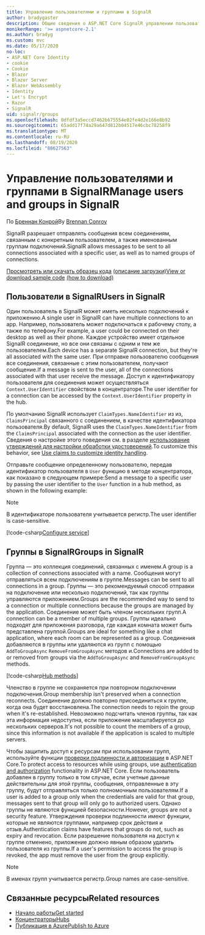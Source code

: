 ```yaml
---
title: Управление пользователями и группами в SignalR
author: bradygaster
description: Общие сведения о ASP.NET Core SignalR управлении пользователями и группами.
monikerRange: '>= aspnetcore-2.1'
ms.author: bradyg
ms.custom: mvc
ms.date: 05/17/2020
no-loc:
- ASP.NET Core Identity
- cookie
- Cookie
- Blazor
- Blazor Server
- Blazor WebAssembly
- Identity
- Let's Encrypt
- Razor
- SignalR
uid: signalr/groups
ms.openlocfilehash: 0dfdf3a5eccd7462b675554e02fe4d2e166e8b92
ms.sourcegitcommit: 65add17f74a29a647d812b04517e46cbc78258f9
ms.translationtype: MT
ms.contentlocale: ru-RU
ms.lasthandoff: 08/19/2020
ms.locfileid: "88627563"
---
```

# <a name="manage-users-and-groups-in-no-locsignalr"></a><span data-ttu-id="1c07f-103">Управление пользователями и группами в SignalR</span><span class="sxs-lookup"><span data-stu-id="1c07f-103">Manage users and groups in SignalR</span></span>

<span data-ttu-id="1c07f-104">По [Бреннан Конрой](https://github.com/BrennanConroy)</span><span class="sxs-lookup"><span data-stu-id="1c07f-104">By [Brennan Conroy](https://github.com/BrennanConroy)</span></span>

<span data-ttu-id="1c07f-105">SignalR разрешает отправлять сообщения всем соединениям, связанным с конкретным пользователем, а также именованным группам подключений.</span><span class="sxs-lookup"><span data-stu-id="1c07f-105">SignalR allows messages to be sent to all connections associated with a specific user, as well as to named groups of connections.</span></span>

<span data-ttu-id="1c07f-106">[Просмотреть или скачать образец кода](https://github.com/dotnet/AspNetCore.Docs/tree/master/aspnetcore/signalr/groups/sample/) [(описание загрузки)](xref:index#how-to-download-a-sample)</span><span class="sxs-lookup"><span data-stu-id="1c07f-106">[View or download sample code](https://github.com/dotnet/AspNetCore.Docs/tree/master/aspnetcore/signalr/groups/sample/) [(how to download)](xref:index#how-to-download-a-sample)</span></span>

## <a name="users-in-no-locsignalr"></a><span data-ttu-id="1c07f-107">Пользователи в SignalR</span><span class="sxs-lookup"><span data-stu-id="1c07f-107">Users in SignalR</span></span>

<span data-ttu-id="1c07f-108">Один пользователь в SignalR может иметь несколько подключений к приложению.</span><span class="sxs-lookup"><span data-stu-id="1c07f-108">A single user in SignalR can have multiple connections to an app.</span></span> <span data-ttu-id="1c07f-109">Например, пользователь может подключаться к рабочему столу, а также по телефону.</span><span class="sxs-lookup"><span data-stu-id="1c07f-109">For example, a user could be connected on their desktop as well as their phone.</span></span> <span data-ttu-id="1c07f-110">Каждое устройство имеет отдельное SignalR соединение, но все они связаны с одним и тем же пользователем.</span><span class="sxs-lookup"><span data-stu-id="1c07f-110">Each device has a separate SignalR connection, but they're all associated with the same user.</span></span> <span data-ttu-id="1c07f-111">При отправке пользователю сообщения все соединения, связанные с этим пользователем, получают сообщение.</span><span class="sxs-lookup"><span data-stu-id="1c07f-111">If a message is sent to the user, all of the connections associated with that user receive the message.</span></span> <span data-ttu-id="1c07f-112">Доступ к идентификатору пользователя для соединения может осуществляться `Context.UserIdentifier` свойством в концентраторе.</span><span class="sxs-lookup"><span data-stu-id="1c07f-112">The user identifier for a connection can be accessed by the `Context.UserIdentifier` property in the hub.</span></span>

<span data-ttu-id="1c07f-113">По умолчанию SignalR использует `ClaimTypes.NameIdentifier` из из, `ClaimsPrincipal` связанного с соединением, в качестве идентификатора пользователя.</span><span class="sxs-lookup"><span data-stu-id="1c07f-113">By default, SignalR uses the `ClaimTypes.NameIdentifier` from the `ClaimsPrincipal` associated with the connection as the user identifier.</span></span> <span data-ttu-id="1c07f-114">Сведения о настройке этого поведения см. в разделе [использование утверждений для настройки обработки удостоверений](xref:signalr/authn-and-authz#use-claims-to-customize-identity-handling).</span><span class="sxs-lookup"><span data-stu-id="1c07f-114">To customize this behavior, see [Use claims to customize identity handling](xref:signalr/authn-and-authz#use-claims-to-customize-identity-handling).</span></span>

<span data-ttu-id="1c07f-115">Отправьте сообщение определенному пользователю, передав идентификатор пользователя в `User` функцию в методе концентратора, как показано в следующем примере:</span><span class="sxs-lookup"><span data-stu-id="1c07f-115">Send a message to a specific user by passing the user identifier to the `User` function in a hub method, as shown in the following example:</span></span>

> [!NOTE]
> <span data-ttu-id="1c07f-116">В идентификаторе пользователя учитывается регистр.</span><span class="sxs-lookup"><span data-stu-id="1c07f-116">The user identifier is case-sensitive.</span></span>

[!code-csharp[Configure service](groups/sample/Hubs/ChatHub.cs?range=29-32)]

## <a name="groups-in-no-locsignalr"></a><span data-ttu-id="1c07f-117">Группы в SignalR</span><span class="sxs-lookup"><span data-stu-id="1c07f-117">Groups in SignalR</span></span>

<span data-ttu-id="1c07f-118">Группа — это коллекция соединений, связанных с именем.</span><span class="sxs-lookup"><span data-stu-id="1c07f-118">A group is a collection of connections associated with a name.</span></span> <span data-ttu-id="1c07f-119">Сообщения могут отправляться всем подключениям в группе.</span><span class="sxs-lookup"><span data-stu-id="1c07f-119">Messages can be sent to all connections in a group.</span></span> <span data-ttu-id="1c07f-120">Группы — это рекомендуемый способ отправки на подключение или несколько подключений, так как группы управляются приложением.</span><span class="sxs-lookup"><span data-stu-id="1c07f-120">Groups are the recommended way to send to a connection or multiple connections because the groups are managed by the application.</span></span> <span data-ttu-id="1c07f-121">Соединение может быть членом нескольких групп.</span><span class="sxs-lookup"><span data-stu-id="1c07f-121">A connection can be a member of multiple groups.</span></span> <span data-ttu-id="1c07f-122">Группы идеально подходят для приложения разговора, где каждая комната может быть представлена группой.</span><span class="sxs-lookup"><span data-stu-id="1c07f-122">Groups are ideal for something like a chat application, where each room can be represented as a group.</span></span> <span data-ttu-id="1c07f-123">Соединения добавляются в группы или удаляются из групп с помощью `AddToGroupAsync` `RemoveFromGroupAsync` методов и.</span><span class="sxs-lookup"><span data-stu-id="1c07f-123">Connections are added to or removed from groups via the `AddToGroupAsync` and `RemoveFromGroupAsync` methods.</span></span>

[!code-csharp[Hub methods](groups/sample/Hubs/ChatHub.cs?range=15-27)]

<span data-ttu-id="1c07f-124">Членство в группе не сохраняется при повторном подключении подключения.</span><span class="sxs-lookup"><span data-stu-id="1c07f-124">Group membership isn't preserved when a connection reconnects.</span></span> <span data-ttu-id="1c07f-125">Соединение должно повторно присоединиться к группе, когда она будет восстановлена.</span><span class="sxs-lookup"><span data-stu-id="1c07f-125">The connection needs to rejoin the group when it's re-established.</span></span> <span data-ttu-id="1c07f-126">Невозможно подсчитать членов группы, так как эта информация недоступна, если приложение масштабируется до нескольких серверов.</span><span class="sxs-lookup"><span data-stu-id="1c07f-126">It's not possible to count the members of a group, since this information is not available if the application is scaled to multiple servers.</span></span>

<span data-ttu-id="1c07f-127">Чтобы защитить доступ к ресурсам при использовании групп, используйте функции [проверки подлинности и авторизации](xref:signalr/authn-and-authz) в ASP.NET Core.</span><span class="sxs-lookup"><span data-stu-id="1c07f-127">To protect access to resources while using groups, use [authentication and authorization](xref:signalr/authn-and-authz) functionality in ASP.NET Core.</span></span> <span data-ttu-id="1c07f-128">Если пользователь добавлен в группу только в том случае, если учетные данные действительны для этой группы, сообщения, отправленные в эту группу, будут отправляться только полномочным пользователям.</span><span class="sxs-lookup"><span data-stu-id="1c07f-128">If a user is added to a group only when the credentials are valid for that group, messages sent to that group will only go to authorized users.</span></span> <span data-ttu-id="1c07f-129">Однако группы не являются функцией безопасности.</span><span class="sxs-lookup"><span data-stu-id="1c07f-129">However, groups are not a security feature.</span></span> <span data-ttu-id="1c07f-130">Утверждения проверки подлинности имеют функции, которые не являются группами, например срок действия и отзыв.</span><span class="sxs-lookup"><span data-stu-id="1c07f-130">Authentication claims have features that groups do not, such as expiry and revocation.</span></span> <span data-ttu-id="1c07f-131">Если разрешение пользователя на доступ к группе отменено, приложение должно явным образом удалить пользователя из группы.</span><span class="sxs-lookup"><span data-stu-id="1c07f-131">If a user's permission to access the group is revoked, the app must remove the user from the group explicitly.</span></span>

> [!NOTE]
> <span data-ttu-id="1c07f-132">В именах групп учитывается регистр.</span><span class="sxs-lookup"><span data-stu-id="1c07f-132">Group names are case-sensitive.</span></span>

## <a name="related-resources"></a><span data-ttu-id="1c07f-133">Связанные ресурсы</span><span class="sxs-lookup"><span data-stu-id="1c07f-133">Related resources</span></span>

* [<span data-ttu-id="1c07f-134">Начало работы</span><span class="sxs-lookup"><span data-stu-id="1c07f-134">Get started</span></span>](xref:tutorials/signalr)
* [<span data-ttu-id="1c07f-135">Концентраторы</span><span class="sxs-lookup"><span data-stu-id="1c07f-135">Hubs</span></span>](xref:signalr/hubs)
* [<span data-ttu-id="1c07f-136">Публикация в Azure</span><span class="sxs-lookup"><span data-stu-id="1c07f-136">Publish to Azure</span></span>](xref:signalr/publish-to-azure-web-app)
